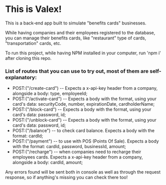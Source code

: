 # This is Valex!

 This is a back-end app built to simulate "benefits cards" businesses.

While having companies and their employees registered to the database, you can manage their benefits cards, like "restaurant" type of cards, "transportation" cards, etc.

To run this project, while having NPM installed in your computer, run 'npm i' after cloning this repo.

### List of routes that you can use to try out, most of them are self-explanatory:

* POST:("/create-card") -- Expects a x-api-key header from a company, alongside a body: type, employeeId;
* POST:("/activate-card") -- Expects a body with the format, using your card's data: securityCode, number, expirationDate, cardholderName;
* POST:("/block-card") -- Expects a body with the format, using your card's data: password, id;
* POST:("/unblock-card") -- Expects a body with the format, using your card's data: password, id;
* POST:("/balance") -- to check card balance. Expects a body with the format: cardId;
* POST:("/payment") -- to use with POS (Points Of Sale). Expects a body with the format: cardId, password, businessId, amount;
* POST:("/recharge") -- when companies need to recharge their employees cards. Expects a x-api-key header from a company, alongside a body: cardId, amount;

Any errors found will be sent both in console as well as through the request response, so if anything's missing you can check there too!

